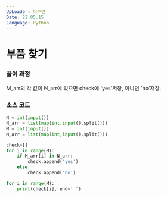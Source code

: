 ```yaml
---
UpLoader: 이주연
Date: 22.05.15
Language: Python
---
```


# 부품 찾기

 
  

### 풀이 과정  
M_arr의 각 값이 N_arr에 있으면 check에 'yes'저장, 아니면 'no'저장.


### 소스 코드

```python
N = int(input())
N_arr = list(map(int,input().split()))
M = int(input())
M_arr = list(map(int,input().split()))

check=[]
for i in range(M):
    if M_arr[i] in N_arr:
        check.append('yes')
    else:
        check.append('no')

for i in range(M):
    print(check[i], end=' ')
```
